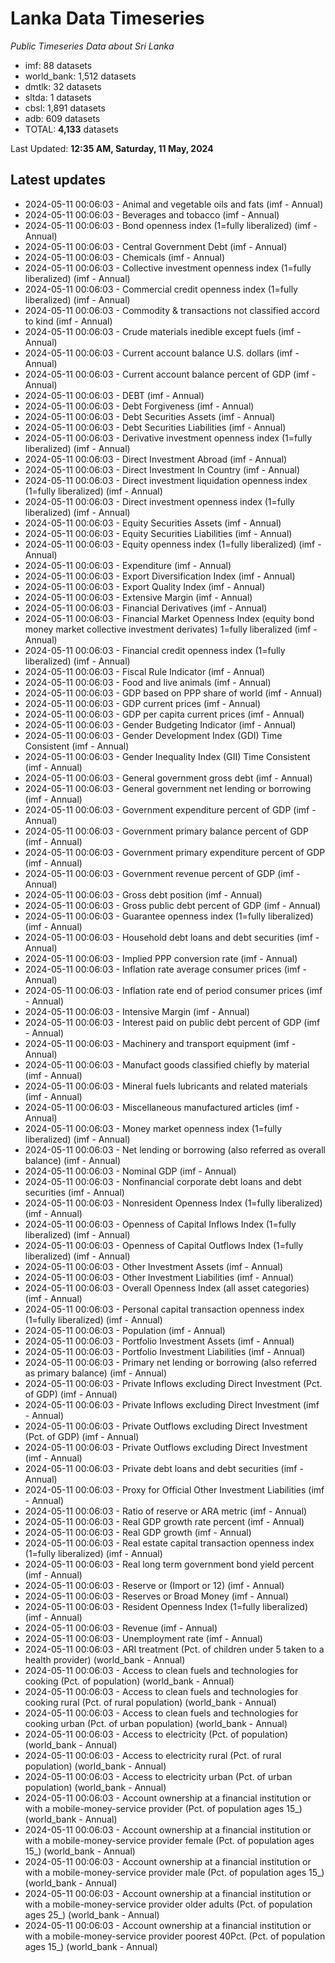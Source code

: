 # Lanka Data Timeseries
*Public Timeseries Data about Sri Lanka*

* imf: 88 datasets
* world_bank: 1,512 datasets
* dmtlk: 32 datasets
* sltda: 1 datasets
* cbsl: 1,891 datasets
* adb: 609 datasets
* TOTAL: **4,133** datasets

Last Updated: **12:35 AM, Saturday, 11 May, 2024**

## Latest updates

* 2024-05-11 00:06:03 - Animal and vegetable oils and fats (imf - Annual)
* 2024-05-11 00:06:03 - Beverages and tobacco (imf - Annual)
* 2024-05-11 00:06:03 - Bond openness index (1=fully liberalized) (imf - Annual)
* 2024-05-11 00:06:03 - Central Government Debt (imf - Annual)
* 2024-05-11 00:06:03 - Chemicals (imf - Annual)
* 2024-05-11 00:06:03 - Collective investment openness index (1=fully liberalized) (imf - Annual)
* 2024-05-11 00:06:03 - Commercial credit openness index (1=fully liberalized) (imf - Annual)
* 2024-05-11 00:06:03 - Commodity & transactions not classified accord to kind (imf - Annual)
* 2024-05-11 00:06:03 - Crude materials inedible except fuels (imf - Annual)
* 2024-05-11 00:06:03 - Current account balance U.S. dollars (imf - Annual)
* 2024-05-11 00:06:03 - Current account balance percent of GDP (imf - Annual)
* 2024-05-11 00:06:03 - DEBT (imf - Annual)
* 2024-05-11 00:06:03 - Debt Forgiveness (imf - Annual)
* 2024-05-11 00:06:03 - Debt Securities Assets (imf - Annual)
* 2024-05-11 00:06:03 - Debt Securities Liabilities (imf - Annual)
* 2024-05-11 00:06:03 - Derivative investment openness index (1=fully liberalized) (imf - Annual)
* 2024-05-11 00:06:03 - Direct Investment Abroad (imf - Annual)
* 2024-05-11 00:06:03 - Direct Investment In Country (imf - Annual)
* 2024-05-11 00:06:03 - Direct investment liquidation openness index (1=fully liberalized) (imf - Annual)
* 2024-05-11 00:06:03 - Direct investment openness index (1=fully liberalized) (imf - Annual)
* 2024-05-11 00:06:03 - Equity Securities Assets (imf - Annual)
* 2024-05-11 00:06:03 - Equity Securities Liabilities (imf - Annual)
* 2024-05-11 00:06:03 - Equity openness index (1=fully liberalized) (imf - Annual)
* 2024-05-11 00:06:03 - Expenditure (imf - Annual)
* 2024-05-11 00:06:03 - Export Diversification Index (imf - Annual)
* 2024-05-11 00:06:03 - Export Quality Index (imf - Annual)
* 2024-05-11 00:06:03 - Extensive Margin (imf - Annual)
* 2024-05-11 00:06:03 - Financial Derivatives (imf - Annual)
* 2024-05-11 00:06:03 - Financial Market Openness Index (equity bond money market collective investment derivates) 1=fully liberalized (imf - Annual)
* 2024-05-11 00:06:03 - Financial credit openness index (1=fully liberalized) (imf - Annual)
* 2024-05-11 00:06:03 - Fiscal Rule Indicator (imf - Annual)
* 2024-05-11 00:06:03 - Food and live animals (imf - Annual)
* 2024-05-11 00:06:03 - GDP based on PPP share of world (imf - Annual)
* 2024-05-11 00:06:03 - GDP current prices (imf - Annual)
* 2024-05-11 00:06:03 - GDP per capita current prices (imf - Annual)
* 2024-05-11 00:06:03 - Gender Budgeting Indicator (imf - Annual)
* 2024-05-11 00:06:03 - Gender Development Index (GDI) Time Consistent (imf - Annual)
* 2024-05-11 00:06:03 - Gender Inequality Index (GII) Time Consistent (imf - Annual)
* 2024-05-11 00:06:03 - General government gross debt (imf - Annual)
* 2024-05-11 00:06:03 - General government net lending or borrowing (imf - Annual)
* 2024-05-11 00:06:03 - Government expenditure percent of GDP (imf - Annual)
* 2024-05-11 00:06:03 - Government primary balance percent of GDP (imf - Annual)
* 2024-05-11 00:06:03 - Government primary expenditure percent of GDP (imf - Annual)
* 2024-05-11 00:06:03 - Government revenue percent of GDP (imf - Annual)
* 2024-05-11 00:06:03 - Gross debt position (imf - Annual)
* 2024-05-11 00:06:03 - Gross public debt percent of GDP (imf - Annual)
* 2024-05-11 00:06:03 - Guarantee openness index (1=fully liberalized) (imf - Annual)
* 2024-05-11 00:06:03 - Household debt loans and debt securities (imf - Annual)
* 2024-05-11 00:06:03 - Implied PPP conversion rate (imf - Annual)
* 2024-05-11 00:06:03 - Inflation rate average consumer prices (imf - Annual)
* 2024-05-11 00:06:03 - Inflation rate end of period consumer prices (imf - Annual)
* 2024-05-11 00:06:03 - Intensive Margin (imf - Annual)
* 2024-05-11 00:06:03 - Interest paid on public debt percent of GDP (imf - Annual)
* 2024-05-11 00:06:03 - Machinery and transport equipment (imf - Annual)
* 2024-05-11 00:06:03 - Manufact goods classified chiefly by material (imf - Annual)
* 2024-05-11 00:06:03 - Mineral fuels lubricants and related materials (imf - Annual)
* 2024-05-11 00:06:03 - Miscellaneous manufactured articles (imf - Annual)
* 2024-05-11 00:06:03 - Money market openness index (1=fully liberalized) (imf - Annual)
* 2024-05-11 00:06:03 - Net lending or borrowing (also referred as overall balance) (imf - Annual)
* 2024-05-11 00:06:03 - Nominal GDP (imf - Annual)
* 2024-05-11 00:06:03 - Nonfinancial corporate debt loans and debt securities (imf - Annual)
* 2024-05-11 00:06:03 - Nonresident Openness Index (1=fully liberalized) (imf - Annual)
* 2024-05-11 00:06:03 - Openness of Capital Inflows Index (1=fully liberalized) (imf - Annual)
* 2024-05-11 00:06:03 - Openness of Capital Outflows Index (1=fully liberalized) (imf - Annual)
* 2024-05-11 00:06:03 - Other Investment Assets (imf - Annual)
* 2024-05-11 00:06:03 - Other Investment Liabilities (imf - Annual)
* 2024-05-11 00:06:03 - Overall Openness Index (all asset categories) (imf - Annual)
* 2024-05-11 00:06:03 - Personal capital transaction openness index (1=fully liberalized) (imf - Annual)
* 2024-05-11 00:06:03 - Population (imf - Annual)
* 2024-05-11 00:06:03 - Portfolio Investment Assets (imf - Annual)
* 2024-05-11 00:06:03 - Portfolio Investment Liabilities (imf - Annual)
* 2024-05-11 00:06:03 - Primary net lending or borrowing (also referred as primary balance) (imf - Annual)
* 2024-05-11 00:06:03 - Private Inflows excluding Direct Investment (Pct. of GDP) (imf - Annual)
* 2024-05-11 00:06:03 - Private Inflows excluding Direct Investment (imf - Annual)
* 2024-05-11 00:06:03 - Private Outflows excluding Direct Investment (Pct. of GDP) (imf - Annual)
* 2024-05-11 00:06:03 - Private Outflows excluding Direct Investment (imf - Annual)
* 2024-05-11 00:06:03 - Private debt loans and debt securities (imf - Annual)
* 2024-05-11 00:06:03 - Proxy for Official Other Investment Liabilities (imf - Annual)
* 2024-05-11 00:06:03 - Ratio of reserve or ARA metric (imf - Annual)
* 2024-05-11 00:06:03 - Real GDP growth rate percent (imf - Annual)
* 2024-05-11 00:06:03 - Real GDP growth (imf - Annual)
* 2024-05-11 00:06:03 - Real estate capital transaction openness index (1=fully liberalized) (imf - Annual)
* 2024-05-11 00:06:03 - Real long term government bond yield percent (imf - Annual)
* 2024-05-11 00:06:03 - Reserve or (Import or 12) (imf - Annual)
* 2024-05-11 00:06:03 - Reserves or Broad Money (imf - Annual)
* 2024-05-11 00:06:03 - Resident Openness Index (1=fully liberalized) (imf - Annual)
* 2024-05-11 00:06:03 - Revenue (imf - Annual)
* 2024-05-11 00:06:03 - Unemployment rate (imf - Annual)
* 2024-05-11 00:06:03 - ARI treatment (Pct. of children under 5 taken to a health provider) (world_bank - Annual)
* 2024-05-11 00:06:03 - Access to clean fuels and technologies for cooking (Pct. of population) (world_bank - Annual)
* 2024-05-11 00:06:03 - Access to clean fuels and technologies for cooking rural (Pct. of rural population) (world_bank - Annual)
* 2024-05-11 00:06:03 - Access to clean fuels and technologies for cooking urban (Pct. of urban population) (world_bank - Annual)
* 2024-05-11 00:06:03 - Access to electricity (Pct. of population) (world_bank - Annual)
* 2024-05-11 00:06:03 - Access to electricity rural (Pct. of rural population) (world_bank - Annual)
* 2024-05-11 00:06:03 - Access to electricity urban (Pct. of urban population) (world_bank - Annual)
* 2024-05-11 00:06:03 - Account ownership at a financial institution or with a mobile-money-service provider (Pct. of population ages 15_) (world_bank - Annual)
* 2024-05-11 00:06:03 - Account ownership at a financial institution or with a mobile-money-service provider female (Pct. of population ages 15_) (world_bank - Annual)
* 2024-05-11 00:06:03 - Account ownership at a financial institution or with a mobile-money-service provider male (Pct. of population ages 15_) (world_bank - Annual)
* 2024-05-11 00:06:03 - Account ownership at a financial institution or with a mobile-money-service provider older adults (Pct. of population ages 25_) (world_bank - Annual)
* 2024-05-11 00:06:03 - Account ownership at a financial institution or with a mobile-money-service provider poorest 40Pct. (Pct. of population ages 15_) (world_bank - Annual)